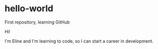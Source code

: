 # hello-world
First repository, learning GitHub

Hi!

I'm Eline and I'm learning to code, so I can start a career in development.
